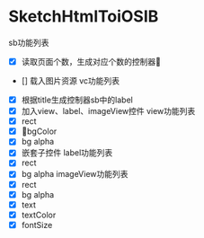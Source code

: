 # SketchHtmlToiOSIB
sb功能列表
- [x] 读取页面个数，生成对应个数的控制器
- [] 载入图片资源
vc功能列表
- [x] 根据title生成控制器sb中的label
- [x] 加入view、label、imageView控件
view功能列表
- [x] rect
- [x] bgColor
- [x] bg alpha
- [x] 嵌套子控件
label功能列表
- [x] rect
- [x] bg alpha
imageView功能列表
- [x] rect
- [x] bg alpha
- [x] text
- [x] textColor
- [x] fontSize
